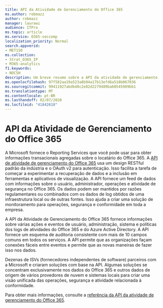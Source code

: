 ```yaml
---
title: API da Atividade de Gerenciamento do Office 365
ms.author: robmazz
author: robmazz
manager: laurawi
audience: ITPro
ms.topic: article
ms.service: O365-seccomp
localization_priority: Normal
search.appverid:
- MET150
ms.collection:
- Strat_O365_IP
- M365-analytics
f1.keywords:
- NOCSH
description: Um breve resumo sobre a API da atividade de gerenciamento do Office 365.
ms.openlocfilehash: 97f582aa19a523a8b94a17b13efd6a518b067036
ms.sourcegitcommit: 99411927abdb40c2e82d2279489ba60545989bb1
ms.translationtype: MT
ms.contentlocale: pt-BR
ms.lasthandoff: 02/07/2020
ms.locfileid: "41842618"
---
```

# <a name="office-365-management-activity-api"></a>API da Atividade de Gerenciamento do Office 365

A Microsoft fornece o Reporting Services que você pode usar para obter informações transacionais agregadas sobre o locatário do Office 365. A [API de atividade de gerenciamento do Office 365](https://docs.microsoft.com/office/office-365-management-api/office-365-management-apis-overview) usa um design RESTful padrão da indústria e o OAuth v2 para autenticação. Isso facilita a tarefa de começar a experimentar a recuperação de dados e a inclusão em ferramentas e aplicativos de visualização. A API fornece um feed de dados com informações sobre o usuário, administrador, operações e atividade de segurança no Office 365. Os dados podem ser mantidos por razões regulamentares ou combinados com os dados de log obtidos de uma infraestrutura local ou de outras fontes. Isso ajuda a criar uma solução de monitoramento para operações, segurança e conformidade em toda a empresa.

A API da Atividade de Gerenciamento do Office 365 fornece informações sobre várias ações e eventos de usuário, administração, sistema e políticas dos logs de atividades do Office 365 e do Azure Active Directory. A API fornece um esquema de auditoria consistente com mais de 10 campos comuns em todos os serviços. A API permite que as organizações façam conexões fáceis entre eventos e permite que as novas maneiras de fazer isso nos dados.

Dezenas de ISVs (fornecedores independentes de software) parceiros com a Microsoft e criaram soluções com base na API. Algumas soluções se concentram exclusivamente nos dados do Office 365 e outros dados de origem de vários provedores de nuvem e sistemas locais para criar uma visão unificada das operações, segurança e atividade relacionada à conformidade. 

Para obter mais informações, consulte a [referência da API da atividade de gerenciamento do Office 365](https://docs.microsoft.com/office/office-365-management-api/office-365-management-activity-api-reference).
